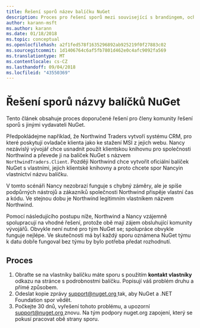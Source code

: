 ```yaml
---
title: Řešení sporů název balíčku NuGet
description: Proces pro řešení sporů mezi související s brandingem, ochranných známek a jiných situacích konflikt Vydavatel balíčku NuGet.
author: karann-msft
ms.author: karann
ms.date: 01/18/2018
ms.topic: conceptual
ms.openlocfilehash: a2f1fed578f1635296892ab925219f0f27883c02
ms.sourcegitcommit: 1d1406764c6af5fb7801d462e0c4afc9092fa569
ms.translationtype: MT
ms.contentlocale: cs-CZ
ms.lasthandoff: 09/04/2018
ms.locfileid: "43550369"
---
```

# <a name="resolving-disputes-over-nuget-package-names"></a>Řešení sporů názvy balíčků NuGet

Tento článek obsahuje proces doporučené řešení pro členy komunity řešení sporů s jinými vydavateli NuGet.

Předpokládejme například, že Northwind Traders vytvoří systému CRM, pro které poskytují ovladače klienta jako ke stažení MSI z jejich webu. Nancy nezávislý vývojář chce usnadnit použít klientskou knihovnu pro společnosti Northwind a převede ji na balíček NuGet s názvem `NorthwindTraders.Client`. Později Northwind chce vytvořit oficiální balíček NuGet s vlastními, jejich klientské knihovny a proto chcete spor Nancyin vlastnictví názvu balíčku.

V tomto scénáři Nancy nezobrazí funguje s chybný záměry, ale je spíše podpůrných nástrojů a zákazníků společnosti Northwind přispěje vlastní čas a kódu. Ve stejnou dobu je Northwind legitimním vlastníkem názvem Northwind.

Pomocí následujícího postupu níže, Northwind a Nancy vzájemně spolupracují na vhodné řešení, protože obě mají zájem obsluhující komunity vývojářů. Obvykle není nutné pro tým NuGet se; spolupráce obvykle funguje nejlépe. Ve skutečnosti má byl každý sporu oznámena NuGet týmu k datu dobře fungoval bez týmu by bylo potřeba předat rozhodnutí.

## <a name="process"></a>Proces

1. Obraťte se na vlastníky balíčku máte sporu s použitím **kontakt vlastníky** odkazu na stránce s podrobnostmi balíčku. Popisují váš problém druhu a přímé způsobem.
2. Odeslat kopie zprávy [ support@nuget.org ](mailto:support@nuget.org) tak, aby NuGet a .NET Foundation spor vědět.
3. Počkejte 30 dnů, vyřešení tohoto problému, a upozorní [ support@nuget.org ](mailto:support@nuget.org) znovu. Na tým podpory nuget.org zapojení, který se pokusí pracovat obě strany sporu.
